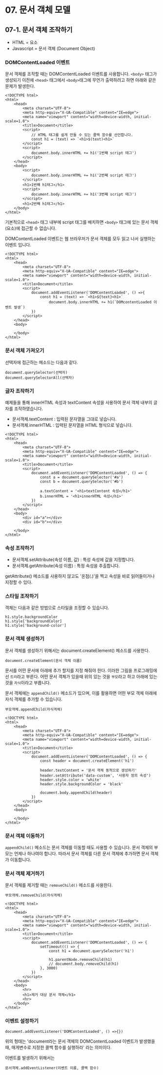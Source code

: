 # 07. 문서 객체 모델
## 07-1. 문서 객체 조작하기

- HTML = 요소
- Javascript = 문서 객체 (Document Object)

### DOMContentLoaded 이벤트

문서 객체를 조작할 때는 DOMContentLoaded 이벤트를 사용합니다.
`<body>` 태그가 생성되기 이전에 `<head>` 태그에서 `<body>`태그에 무언가 출력하려고 하면 아래와 같은 문제가 발생한다.

```
<!DOCTYPE html>
<html>
    <head>
        <meta charset="UTF-8">
        <meta http-equiv="X-UA-Compatible" content="IE=edge">
        <meta name="viewport" content="width=device-width, initial-scale=1.0">
        <title>Document</title>
        <script>
            // HTML 태그를 쉽게 만들 수 있는 콜백 함수를 선언합니다.
            const h1 = (text) => `<h1>$(text)<h1>`
        </script>
        <script>
            document.body.innerHTML += h1('1번째 script 태그')
        </script>
    </head>
    <body>
        <script>
            document.body.innerHTML += h1('2번째 script 태그')
        </script>
        <h1>1번째 h1태그</h1>
        <script>
            document.body.innerHTML += h1('3번째 script 태그')
        </script>
        <h1>2번째 h1태그</h1>
    </body>
</html>
```

기본적으로 `<head>` 태그 내부에 script 태그를 배치하면 `<body>` 태그에 있는 문서 객체(요소)에 접근할 수 없습니다.
  
DOMContentLoaded 이벤트는 웹 브라우저가 문서 객체를 모두 읽고 나서 실행하는 이벤트 입니다.
  
```
<!DOCTYPE html>
<html>
    <head>
        <meta charset="UTF-8">
        <meta http-equiv="X-UA-Compatible" content="IE=edge">
        <meta name="viewport" content="width=device-width, initial-scale=1.0">
        <title>Document</title>
        <script>
            document.addEventListener('DOMContentLoaded', () =>{
                const h1 = (text) => `<h1>${text}<h1>`
                    document.body.innerHTML += h1(`DOMcontentLoaded 이벤트 발생`)
            })
        </script>
    </head>
    <body>
        
    </body>
</html>
```

### 문서 객체 가져오기

선택자에 접근하는 메소드는 다음과 같다.

```
document.querySelector(선택자)
document.querySelectorAll(선택자)
```

### 글자 조작하기
예제들을 통해 innerHTML 속성과 textContent 속성을 사용하여 문서 객체 내부의 글자를 조작하였습니다.

- 문서객체.textContent : 입력된 문자열을 그대로 넣습니다.
- 문서객체.innerHTML : 입력된 문자열을 HTML 형식으로 넣습니다.

```
<!DOCTYPE html>
<html>
    <head>
        <meta charset="UTF-8">
        <meta http-equiv="X-UA-Compatible" content="IE=edge">
        <meta name="viewport" content="width=device-width, initial-scale=1.0">
        <title>Document</title>
        <script>
            document.addEventListener('DOMContentLoaded', () => {
                const a = document.querySelector('#a')
                const b = document.querySelector('#b')

                a.textContent = '<h1>textContent 속성</h1>'
                b.innerHTML = '<h1>innerHTML 속성</h1>'
            })
        </script>
    </head>
    <body>
        <div id="a"></div>
        <div id="b"></div>
        
    </body>
</html>
```

### 속성 조작하기

- 문서객체.setAttribute(속성 이름, 값) : 특성 속성에 값을 지정합니다.
- 문서객체.getAttribute(속성 이름) : 특정 속성을 추출합니다.

getAttribute() 메소드를 사용하지 않고도 '온점(.)'을 찍고 속성을 바로 읽어들이거나 지정할 수 있다.

### 스타일 조작하기

객체는 다음과 같은 방법으로 스타일을 조정할 수 있습니다.

```
h1.style.backgroundColor
h1.style['backgroundColor]
h1.style['background-color']
```

### 문서 객체 생성하기
문서 객체를 생성하기 위해서는 document.createElement() 메소드를 사용한다.

```
document.createElement(문서 객체 이름)
```

문서를 어떤 문서에 아래에 추가 할지를 지정 해줘야 한다. 이러한 그림을 프로그래밍에선 `트리`라고 부른다. 어떤 문서 객체가 있을때 위의 있는 것을 `부모`라고 하고 아래에 있는 것을 `자식`이라고 부릅니다.

문서 객체에는 `appendChild()` 메소드가 있으며, 이를 활용하면 어떤 부모 객체 아래에 자식 객체를 추가할 수 있습니다.

```
부모객체.appendChild(자식객체)
```

```
<!DOCTYPE html>
<html>
    <head>
        <meta charset="UTF-8">
        <meta http-equiv="X-UA-Compatible" content="IE=edge">
        <meta name="viewport" content="width=device-width, initial-scale=1.0">
        <title>Document</title>
        <script>
            document.addEventListener('DOMContentLoaded', () => {
                const header = document.createElement('h1')

                header.textContent = '문서 객체 동적으로 생성하기'
                header.setAttribute('data-custom', '사용자 정의 속성')
                header.style.color = 'white'
                header.style.backgroundColor = 'black'

                document.body.appendChild(header)
            })
        </script>
    </head>
    <body>
        
    </body>
</html>
```

### 문서 객체 이동하기
`appendChild()` 메소드는 문서 객체를 이동할 때도 사용할 수 있습니다. 문서 객체의 부모는 언제나 하나여야 합니다. 따라서 문서 객체를 다른 문서 객체에 추가하면 문서 객체가 이동합니다.

### 문서 객체 제거하기
문서 객체를 제거할 때는 `removeChild()` 메소드를 사용한다.

```
부모객체.removeChild(자식객체)
```

```
<!DOCTYPE html>
<html>
    <head>
        <meta charset="UTF-8">
        <meta http-equiv="X-UA-Compatible" content="IE=edge">
        <meta name="viewport" content="width=device-width, initial-scale=1.0">
        <title>Document</title>
        <script>
            document.addEventListener('DOMContentLoaded', () => {
                setTimeout(() => {
                    const h1 = document.querySelector('h1')

                    h1.parentNode.removeChild(h1)
                    // document.body.removeChild(h1)
                }, 3000)
            })
        </script>
    </head>
    <body>
        <hr>
        <h1>제거 대상 문서 객체</h1>
        <hr>
    </body>
</html>
```

### 이벤트 설정하기

```
document.addEventListener('DOMContentLoaded', () =>{})
```
위의 형태는 'document라는 문서 객체의 DOMContentLoaded 이벤트가 발생했을 때, 매게변수로 지정한 콜백 함수를 실행하라' 라는 의미이다.

이벤트를 발생하기 위해서는
```
문서객체.addEventListener(이벤트 이름, 콜백 함수)
```